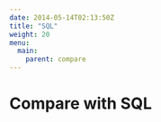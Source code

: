 ```yaml
---
date: 2014-05-14T02:13:50Z
title: "SQL"
weight: 20
menu:
  main:
    parent: compare
---
```


# Compare with SQL


